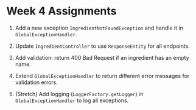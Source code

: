 # Week 4 Assignments

1) Add a new exception `IngredientNotFoundException` and handle it in `GlobalExceptionHandler`.  

2) Update `IngredientController` to use `ResponseEntity` for all endpoints.  

3) Add validation: return 400 Bad Request if an ingredient has an empty name.  

4) Extend `GlobalExceptionHandler` to return different error messages for validation errors.  

5) (Stretch) Add logging (`LoggerFactory.getLogger`) in `GlobalExceptionHandler` to log all exceptions.
